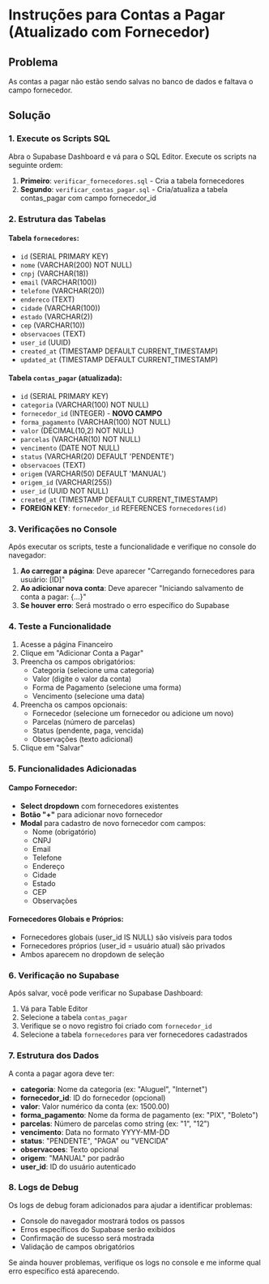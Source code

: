 # Instruções para Contas a Pagar (Atualizado com Fornecedor)

## Problema
As contas a pagar não estão sendo salvas no banco de dados e faltava o campo fornecedor.

## Solução

### 1. Execute os Scripts SQL
Abra o Supabase Dashboard e vá para o SQL Editor. Execute os scripts na seguinte ordem:

1. **Primeiro**: `verificar_fornecedores.sql` - Cria a tabela fornecedores
2. **Segundo**: `verificar_contas_pagar.sql` - Cria/atualiza a tabela contas_pagar com campo fornecedor_id

### 2. Estrutura das Tabelas

#### Tabela `fornecedores`:
- `id` (SERIAL PRIMARY KEY)
- `nome` (VARCHAR(200) NOT NULL)
- `cnpj` (VARCHAR(18))
- `email` (VARCHAR(100))
- `telefone` (VARCHAR(20))
- `endereco` (TEXT)
- `cidade` (VARCHAR(100))
- `estado` (VARCHAR(2))
- `cep` (VARCHAR(10))
- `observacoes` (TEXT)
- `user_id` (UUID)
- `created_at` (TIMESTAMP DEFAULT CURRENT_TIMESTAMP)
- `updated_at` (TIMESTAMP DEFAULT CURRENT_TIMESTAMP)

#### Tabela `contas_pagar` (atualizada):
- `id` (SERIAL PRIMARY KEY)
- `categoria` (VARCHAR(100) NOT NULL)
- `fornecedor_id` (INTEGER) - **NOVO CAMPO**
- `forma_pagamento` (VARCHAR(100) NOT NULL)
- `valor` (DECIMAL(10,2) NOT NULL)
- `parcelas` (VARCHAR(10) NOT NULL)
- `vencimento` (DATE NOT NULL)
- `status` (VARCHAR(20) DEFAULT 'PENDENTE')
- `observacoes` (TEXT)
- `origem` (VARCHAR(50) DEFAULT 'MANUAL')
- `origem_id` (VARCHAR(255))
- `user_id` (UUID NOT NULL)
- `created_at` (TIMESTAMP DEFAULT CURRENT_TIMESTAMP)
- **FOREIGN KEY**: `fornecedor_id` REFERENCES `fornecedores(id)`

### 3. Verificações no Console
Após executar os scripts, teste a funcionalidade e verifique no console do navegador:

1. **Ao carregar a página**: Deve aparecer "Carregando fornecedores para usuário: [ID]"
2. **Ao adicionar nova conta**: Deve aparecer "Iniciando salvamento de conta a pagar: {...}"
3. **Se houver erro**: Será mostrado o erro específico do Supabase

### 4. Teste a Funcionalidade

1. Acesse a página Financeiro
2. Clique em "Adicionar Conta a Pagar"
3. Preencha os campos obrigatórios:
   - Categoria (selecione uma categoria)
   - Valor (digite o valor da conta)
   - Forma de Pagamento (selecione uma forma)
   - Vencimento (selecione uma data)
4. Preencha os campos opcionais:
   - Fornecedor (selecione um fornecedor ou adicione um novo)
   - Parcelas (número de parcelas)
   - Status (pendente, paga, vencida)
   - Observações (texto adicional)
5. Clique em "Salvar"

### 5. Funcionalidades Adicionadas

#### Campo Fornecedor:
- **Select dropdown** com fornecedores existentes
- **Botão "+"** para adicionar novo fornecedor
- **Modal** para cadastro de novo fornecedor com campos:
  - Nome (obrigatório)
  - CNPJ
  - Email
  - Telefone
  - Endereço
  - Cidade
  - Estado
  - CEP
  - Observações

#### Fornecedores Globais e Próprios:
- Fornecedores globais (user_id IS NULL) são visíveis para todos
- Fornecedores próprios (user_id = usuário atual) são privados
- Ambos aparecem no dropdown de seleção

### 6. Verificação no Supabase

Após salvar, você pode verificar no Supabase Dashboard:
1. Vá para Table Editor
2. Selecione a tabela `contas_pagar`
3. Verifique se o novo registro foi criado com `fornecedor_id`
4. Selecione a tabela `fornecedores` para ver fornecedores cadastrados

### 7. Estrutura dos Dados

A conta a pagar agora deve ter:
- **categoria**: Nome da categoria (ex: "Aluguel", "Internet")
- **fornecedor_id**: ID do fornecedor (opcional)
- **valor**: Valor numérico da conta (ex: 1500.00)
- **forma_pagamento**: Nome da forma de pagamento (ex: "PIX", "Boleto")
- **parcelas**: Número de parcelas como string (ex: "1", "12")
- **vencimento**: Data no formato YYYY-MM-DD
- **status**: "PENDENTE", "PAGA" ou "VENCIDA"
- **observacoes**: Texto opcional
- **origem**: "MANUAL" por padrão
- **user_id**: ID do usuário autenticado

### 8. Logs de Debug

Os logs de debug foram adicionados para ajudar a identificar problemas:
- Console do navegador mostrará todos os passos
- Erros específicos do Supabase serão exibidos
- Confirmação de sucesso será mostrada
- Validação de campos obrigatórios

Se ainda houver problemas, verifique os logs no console e me informe qual erro específico está aparecendo. 